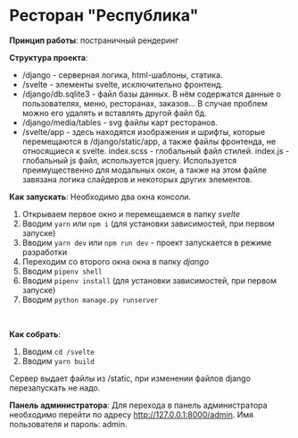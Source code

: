 # Ресторан "Республика"

**Принцип работы**: постраничный рендеринг

**Структура проекта**: 
- /django - серверная логика, html-шаблоны, статика. 
- /svelte - элементы svelte, исключительно фронтенд.
- /django/db.sqlite3 - файл базы данных. В нём содержатся данные о пользователях, меню, ресторанах, заказов... В случае проблем можно его удалять и вставлять другой файл бд.
- /django/media/tables - svg файлы карт ресторанов.
- /svelte/app - здесь находятся изображения и шрифты, которые перемещаются в /django/static/app, а также файлы фронтенда, не относящиеся к svelte. index.scss \- глобальный файл стилей. index.js \- глобальный js файл, используется jquery. Используется преимущественно для модальных окон, а также на этом файле завязана логика слайдеров и некоторых других элементов.

**Как запускать**: Необходимо два окна консоли.
1. Открываем первое окно и перемещаемся в папку *svelte*
2. Вводим `yarn` или `npm i` (для установки зависимостей, при первом запуске)
3. Вводим `yarn dev` или `npm run dev` - проект запускается в режиме разработки
4. Переходим со второго окна окна в папку *django*
5. Вводим `pipenv shell`
6. Вводим `pipenv install` (для установки зависимостей, при первом запуске)
7. Вводим `python manage.py runserver`
<br/>

**Как собрать**:
1. Вводим `cd /svelte`
2. Вводим `yarn build`

Сервер выдает файлы из /static, при изменении файлов django перезапускать не надо. 

**Панель администратора**: Для перехода в панель администратора необходимо перейти по адресу http://127.0.0.1:8000/admin. Имя пользователя и пароль: admin.




 
